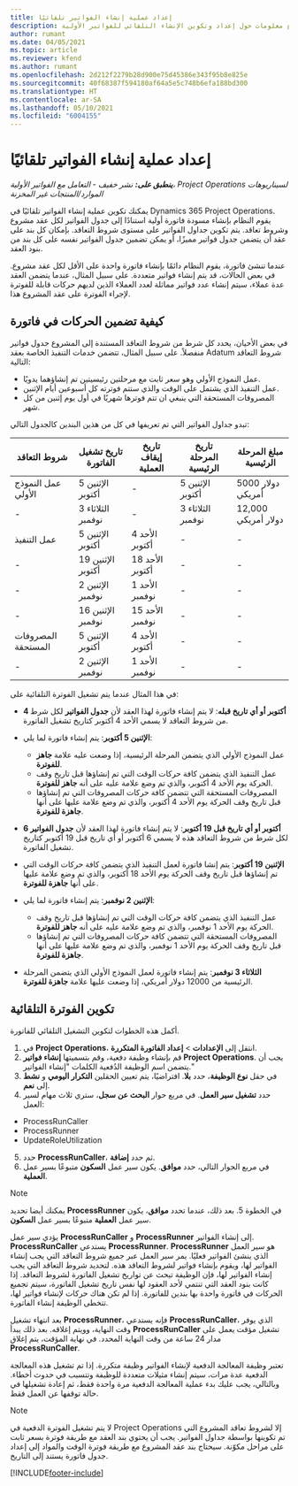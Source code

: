 ```yaml
---
title: إعداد عملية إنشاء الفواتير تلقائيًا
description: يوفر هذا الموضوع معلومات حول إعداد وتكوين الإنشاء التلقائي للفواتير الأولية.
author: rumant
ms.date: 04/05/2021
ms.topic: article
ms.reviewer: kfend
ms.author: rumant
ms.openlocfilehash: 2d212f2279b28d900e75d45386e343f95b8e825e
ms.sourcegitcommit: 40f68387f594180af64a5e5c748b6efa188bd300
ms.translationtype: HT
ms.contentlocale: ar-SA
ms.lasthandoff: 05/10/2021
ms.locfileid: "6004155"
---
```

# <a name="set-up-automatic-invoice-creation"></a>إعداد عملية إنشاء الفواتير تلقائيًا 
 
_**ينطبق على:** نشر خفيف - التعامل مع الفواتير الأولية‬، Project Operations لسيناريوهات الموارد/المنتجات غير المخزنة_

يمكنك تكوين عملية إنشاء الفواتير تلقائيًا في Dynamics 365 Project Operations. يقوم النظام بإنشاء مسودة فاتورة أولية استنادًا إلى جدول الفواتير لكل عقد مشروع وشروط تعاقد. يتم تكوين جداول الفواتير على مستوى شروط التعاقد. بإمكان كل بند على عقد أن يتضمن جدول فواتير مميزًا، أو يمكن تضمين جدول الفواتير نفسه على كل بند من بنود العقد.

عندما تنشئ فاتورة، يقوم النظام دائمًا بإنشاء فاتورة واحدة على الأقل لكل عقد مشروع. في بعض الحالات، قد يتم إنشاء فواتير متعددة. على سبيل المثال، عندما يتضمن العقد عدة عملاء، سيتم إنشاء عدد فواتير مماثلة لعدد العملاء الذين لديهم حركات قابلة للفوترة لإجراء الفوترة على عقد المشروع هذا.

## <a name="understand-how-transactions-are-included-on-an-invoice"></a>كيفية تضمين الحركات في فاتورة 

في بعض الأحيان، يحدد كل شرط من شروط التعاقد المستندة إلى المشروع جدول فواتير منفصلاً. على سبيل المثال، تتضمن خدمات التنفيذ الخاصة بعقد Adatum شروط التعاقد التالية:

- عمل النموذج الأولي وهو سعر ثابت مع مرحلتين رئيسيتين تم إنشاؤهما يدويًا.
- عمل التنفيذ الذي يشتمل على الوقت والذي ستتم فوترته كل أسبوعين‬ أيام الإثنين.
- المصروفات المستحقة التي ينبغي ان تتم فوترها شهريًا في أول يوم إثنين من كل شهر.

تبدو جداول الفواتير التي تم تعريفها في كل من هذين البندين كالجدول التالي:

| شروط التعاقد | تاريخ تشغيل الفاتورة | تاريخ إيقاف العملية | تاريخ المرحلة الرئيسية | مبلغ المرحلة الرئيسية |
| --- | --- | --- | --- | --- |
| عمل النموذج الأولي | الإثنين 5 أكتوبر | - | الإثنين 5 أكتوبر | 5000 دولار أمريكي |
| - | الثلاثاء 3 نوفمبر | - | الثلاثاء 3 نوفمبر | 12,000 دولار أمريكي |
| عمل التنفيذ | الإثنين 5 أكتوبر | الأحد 4 أكتوبر | - | - |
| - | الإثنين 19 أكتوبر | الأحد 18 أكتوبر | - | - |
| - | الإثنين 2 نوفمبر | الأحد 1 نوفمبر | - | - |
| - | الإثنين 16 نوفمبر | الأحد 15 نوفمبر | - | - |
| المصروفات المستحقة | الإثنين 5 أكتوبر | الأحد 4 أكتوبر | - | - |
| - | الإثنين 2 نوفمبر | الأحد 1 نوفمبر | - | - |

في هذا المثال عندما يتم تشغيل الفوترة التلقائية على:

- **4 أكتوبر أو أي تاريخ قبله**: لا يتم إنشاء فاتورة لهذا العقد لأن **جدول الفواتير** لكل شرط من شروط التعاقد لا يسمي الأحد 4 أكتوبر كتاريخ تشغيل الفاتورة.
- **الإثنين 5 أكتوبر**: يتم إنشاء فاتورة لما يلي:

    - عمل النموذج الأولي الذي يتضمن المرحلة الرئيسية، إذا وضعت عليه علامة **جاهز للفوترة**.
    - عمل التنفيذ الذي يتضمن كافة حركات الوقت التي تم إنشاؤها قبل تاريخ وقف الحركة يوم الأحد 4 أكتوبر، والذي تم وضع علامة عليه على أنه **جاهز للفوترة**.
    - المصروفات المستحقة التي تتضمن كافة حركات المصروفات التي تم إنشاؤها قبل تاريخ وقف الحركة يوم الأحد 4 أكتوبر، والذي تم وضع علامة عليها على أنها **جاهزة للفوترة**.
  
- **6 أكتوبر أو أي تاريخ قبل 19 أكتوبر**: لا يتم إنشاء فاتورة لهذا العقد لأن **جدول الفواتير** لكل شرط من شروط التعاقد هذه لا يسمي 6 أكتوبر أو أي تاريخ قبل 19 أكتوبر كتاريخ تشغيل الفاتورة.
- **الإثنين 19 أكتوبر**: يتم إنشا فاتورة لعمل التنفيذ الذي يتضمن كافة حركات الوقت التي تم إنشاؤها قبل تاريخ وقف الحركة يوم الأحد 18 أكتوبر، والذي تم وضع علامة عليها على أنها **جاهزة للفوترة**.
- **الإثنين 2 نوفمبر**: يتم إنشاء فاتورة لما يلي:

    - عمل التنفيذ الذي يتضمن كافة حركات الوقت التي تم إنشاؤها قبل تاريخ وقف الحركة يوم الأحد 1 نوفمبر، والذي تم وضع علامة عليه على أنه **جاهز للفوترة**.
    - المصروفات المستحقة التي تتضمن كافة حركات المصروفات التي تم إنشاؤها قبل تاريخ وقف الحركة يوم الأحد 1 نوفمبر، والذي تم وضع علامة عليها على أنها **جاهزة للفوترة**.

- **الثلاثاء 3 نوفمبر**: يتم إنشاء فاتورة لعمل النموذج الأولي الذي يتضمن المرحلة الرئيسية من 12000 دولار أمريكي، إذا وضعت عليها علامة **جاهزة للفوترة**.

## <a name="configure-automatic-invoicing"></a>تكوين الفوترة التلقائية

أكمل هذه الخطوات لتكوين التشغيل التلقائي للفاتورة.

1. في **Project Operations**، انتقل إلى **الإعدادات** > **إعداد الفاتورة المتكررة‬**.
2. قم بإنشاء وظيفة دفعية، وقم بتسميتها **إنشاء فواتير Project Operations**. يجب أن يتضمن اسم الوظيفة الدُفعية الكلمات "إنشاء الفواتير."
3. في حقل **نوع الوظيفة**، حدد **بلا**. افتراضيًا، يتم تعيين الحقلين **التكرار اليومي** و **نشط** إلى **نعم**.
4. حدد **تشغيل سير العمل**. في مربع حوار **البحث عن سجل**، ستري ثلاث مهام لسير العمل:

- ProcessRunCaller
- ProcessRunner
- UpdateRoleUtilization

5. حدد **ProcessRunCaller**، ثم حدد **إضافة**.
6. في مربع الحوار التالي، حدد **موافق**. يكون سير عمل **السكون** متبوعًا بسير عمل **العملية**. 

> [!NOTE]
> يمكنك أيضا تحديد **ProcessRunner** في الخطوة 5. بعد ذلك، عندما تحدد **موافق**، يكون سير عمل **العملية** متبوعًا بسير عمل **السكون**.

يؤدي سير عمل **ProcessRunCaller** و **ProcessRunner** إلى إنشاء الفواتير. **ProcessRunCaller** يستدعي **ProcessRunner**. **ProcessRunner** هو سير العمل الذي ينشئ الفواتير فعليًا. يمر سير العمل عبر جميع شروط التعاقد التي يجب إنشاء الفواتير لها، ويقوم بإنشاء فواتير لشروط التعاقد هذه. لتحديد شروط التعاقد التي يجب إنشاء الفواتير لها، فإن الوظيفة تبحث عن تواريخ تشغيل الفاتورة لشروط التعاقد. إذا كانت بنود العقد التي تنتمي لأحد العقود لها نفس تاريخ تشغيل الفاتورة، سيتم تجميع الحركات في فاتورة واحدة بها بندين للفاتورة. إذا لم تكن هناك حركات لإنشاء فواتير لها، تتخطى الوظيفة إنشاء الفاتورة.

بعد انتهاء تشغيل **ProcessRunner**، فإنه يستدعي **ProcessRunCaller**، الذي يوفر وقت النهاية، وويتم إغلاقه. بعد ذلك يبدأ **ProcessRunCaller** تشغيل مؤقت يعمل على مدار 24 ساعة من وقت النهاية المحدد. في نهاية المؤقت، يتم إغلاق **ProcessRunCaller**.

تعتبر وظيفة المعالجة الدفعية لإنشاء الفواتير وظيفة متكررة. إذا تم تشغيل هذه المعالجة الدفعية عدة مرات، سيتم إنشاء مثيلات متعددة للوظيفة وتتسبب في حدوث أخطاء. وبالتالي، يجب عليك بدء عملية المعالجة الدفعية مرة واحدة فقط، ثم إعادة تشغيلها في حالة توقفها عن العمل فقط.

> [!NOTE]
> لا يتم تشغيل الفوترة الدفعية في Project Operations إلا لشروط تعاقد المشروع التي تم تكوينها بواسطة جداول الفواتير. يجب أن يحتوي بند العقد مع طريقة فوترة بسعر ثابت على مراحل مكوّنة. سيحتاج بند عقد المشروع مع طريقة فوترة الوقت والمواد إلى إعداد جدول فاتورة يستند إلى التاريخ.


[!INCLUDE[footer-include](../../includes/footer-banner.md)]
